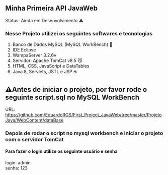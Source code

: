 <h2 lign="center">Minha Primeira  API JavaWeb</h2

> Status: Ainda em Desenvolvimento ⚠️

### Nesse Projeto utilizei os seguintes softwares e tecnologias
1. Banco de Dados MySQL (MySQL WorkBench) 🐬
2. IDE Eclipse
3. WampaServer 3.2.6v
4. Servidor: Apache TomCat v8.5 😼
5. HTML, CSS, JavaScript e DataTables
6. Java 8, Servlets, JSTL e JSP ☕

## ⚠️Antes de iniciar o projeto, por favor rode o seguinte script.sql no MySQL WorkBench
URL: https://github.com/EduardoRGS/First_Project_JavaWeb/tree/master/ProjetoJava/WebContent/dataBase

### Depois de rodar o script no mysql workbench e iniciar o projeto com o servidor TomCat
#### Para fazer o login utilize os seguinte usuário e senha
<p align="left">
  login: admin <br/>
  senha: 123
<p/>

